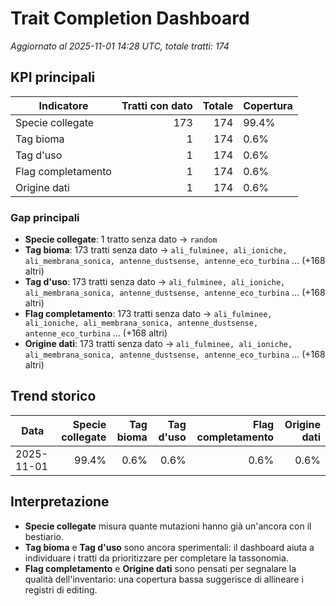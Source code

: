 # Trait Completion Dashboard

_Aggiornato al 2025-11-01 14:28 UTC, totale tratti: 174_

## KPI principali

| Indicatore | Tratti con dato | Totale | Copertura |
| --- | ---: | ---: | --- |
| Specie collegate | 173 | 174 | 99.4% |
| Tag bioma | 1 | 174 | 0.6% |
| Tag d'uso | 1 | 174 | 0.6% |
| Flag completamento | 1 | 174 | 0.6% |
| Origine dati | 1 | 174 | 0.6% |

### Gap principali

- **Specie collegate**: 1 tratto senza dato → `random`
- **Tag bioma**: 173 tratti senza dato → `ali_fulminee, ali_ioniche, ali_membrana_sonica, antenne_dustsense, antenne_eco_turbina` … (+168 altri)
- **Tag d'uso**: 173 tratti senza dato → `ali_fulminee, ali_ioniche, ali_membrana_sonica, antenne_dustsense, antenne_eco_turbina` … (+168 altri)
- **Flag completamento**: 173 tratti senza dato → `ali_fulminee, ali_ioniche, ali_membrana_sonica, antenne_dustsense, antenne_eco_turbina` … (+168 altri)
- **Origine dati**: 173 tratti senza dato → `ali_fulminee, ali_ioniche, ali_membrana_sonica, antenne_dustsense, antenne_eco_turbina` … (+168 altri)

## Trend storico

| Data | Specie collegate | Tag bioma | Tag d'uso | Flag completamento | Origine dati |
| --- | ---: | ---: | ---: | ---: | ---: |
| 2025-11-01 | 99.4% | 0.6% | 0.6% | 0.6% | 0.6% |

## Interpretazione

- **Specie collegate** misura quante mutazioni hanno già un'ancora con il bestiario.
- **Tag bioma** e **Tag d'uso** sono ancora sperimentali: il dashboard aiuta a individuare i tratti da prioritizzare per completare la tassonomia.
- **Flag completamento** e **Origine dati** sono pensati per segnalare la qualità dell'inventario: una copertura bassa suggerisce di allineare i registri di editing.

